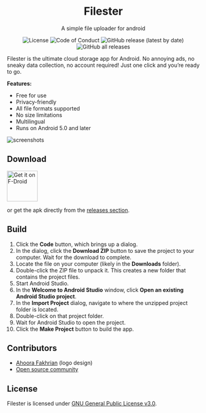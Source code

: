 <h1 align="center">
     Filester
</h1>
<p align="center">
     A simple file uploader for android
</p>
<p align="center">
     <a style="text-decoration:none" href="LICENSE">
          <img src="https://img.shields.io/github/license/roozbehzarei/filester" alt="License" />
     </a>
     <a style="text-decoration:none" href="CODE_OF_CONDUCT.md">
          <img src="https://img.shields.io/badge/Contributor%20Covenant-2.1-4baaaa.svg" alt="Code of Conduct" />
     </a>
     <a style="text-decoration:none" href="https://github.com/roozbehzarei/filester/releases">
          <img src="https://img.shields.io/github/v/release/roozbehzarei/filester?label=latest%20version" alt="GitHub release (latest by date)">
     </a>
     <a style="text-decoration:none" href="#">
          <img src="https://img.shields.io/github/downloads/roozbehzarei/filester/total" alt="GitHub all releases">
     </a>
</p>

Filester is the ultimate cloud storage app for Android. No annoying ads, no sneaky data collection, no account required! Just one click and you’re ready to go.

**Features:**

* Free for use
* Privacy-friendly
* All file formats supported
* No size limitations
* Multilingual
* Runs on Android 5.0 and later

![screenshots](https://user-images.githubusercontent.com/55883200/190531625-88746a7e-bf8b-4feb-840f-dc4d6f6d8480.png)

## Download

[<img src="https://fdroid.gitlab.io/artwork/badge/get-it-on.png"
alt="Get it on F-Droid"
height="80">](https://f-droid.org/packages/com.roozbehzarei.filester/)

or get the apk directly from
the [releases section](https://github.com/roozbehzarei/filester/releases/latest).

## Build

1. Click the **Code** button, which brings up a dialog.
2. In the dialog, click the **Download ZIP** button to save the project to your computer. Wait for
   the download to complete.
3. Locate the file on your computer (likely in the **Downloads** folder).
4. Double-click the ZIP file to unpack it. This creates a new folder that contains the project
   files.
5. Start Android Studio.
6. In the **Welcome to Android Studio** window, click **Open an existing Android Studio project**.
7. In the **Import Project** dialog, navigate to where the unzipped project folder is located.
8. Double-click on that project folder.
9. Wait for Android Studio to open the project.
10. Click the **Make Project** button to build the app.

## Contributors

* [Ahoora Fakhrian](https://www.linkedin.com/in/ahoorafakhrian) (logo design)
* [Open source community](https://github.com/roozbehzarei/filester/graphs/contributors)

## License

Filester is licensed under [GNU General Public License v3.0](LICENSE).
